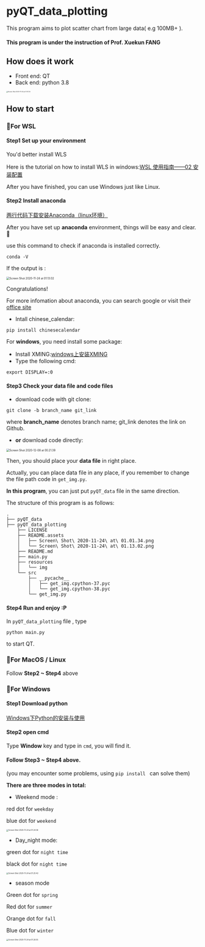 # pyQT_data_plotting

This program aims to plot scatter chart from large data( e.g 100MB+ ).

#### This program is under the instruction of Prof.  Xuekun FANG



## How does it work

* Front end: QT 
* Back end: python 3.8

<img src="./README.assets/Screen Shot 2020-11-24 at 01.01.34.png" alt="Screen Shot 2020-11-24 at 01.01.34" style="zoom: 25%;" />



## How to start

### :1st_place_medal:For WSL

#### Step1 Set up your environment

You'd better install WLS

Here is the tutorial on how to install WLS in windows:[WSL 使用指南——02 安装配置](https://zhuanlan.zhihu.com/p/34885182)

After you have finished, you can use Windows just like Linux.



#### Step2 Install anaconda

[两行代码下载安装Anaconda（linux环境）](https://blog.csdn.net/lwgkzl/article/details/89329383)

After you have set up **anaconda** environment, things will be easy and clear.:1st_place_medal:

use this command to check if anaconda is installed correctly.

```shell
conda -V
```

If the output is :

<img src="./README.assets/Screen Shot 2020-11-24 at 01.13.02.png" alt="Screen Shot 2020-11-24 at 01.13.02" style="zoom:50%;" />

Congratulations!

For more infomation about anaconda, you can search google or visit their [office site](https://www.anaconda.com)



* Intall chinese_calendar:

```
pip install chinesecalendar
```



For **windows**, you need install some package:

* Install XMING:[windows上安装XMING](https://sourceforge.net/projects/xming/)
* Type the following cmd:

```
export DISPLAY=:0
```



#### Step3 Check your data file and code files

* download code with git clone:

```
git clone -b branch_name git_link
```

where **branch_name** denotes branch name; git_link denotes the link on Github.

* **or**  download code directly:

<img src="README.assets/Screen Shot 2020-12-08 at 00.21.39.png" alt="Screen Shot 2020-12-08 at 00.21.39" style="zoom:50%;" />



Then, you should place your **data file** in right place.

Actually, you can place data file in any place, if you remember to change the file path code in `get_img.py`.

**In this program**, you can just put `pyQT_data` file in the same direction.



The structure of this program is as follows:

```
.
├── pyQT_data
├── pyQT_data_plotting
    ├── LICENSE
    ├── README.assets
    │   ├── Screen\ Shot\ 2020-11-24\ at\ 01.01.34.png
    │   └── Screen\ Shot\ 2020-11-24\ at\ 01.13.02.png
    ├── README.md
    ├── main.py
    ├── resources
    │   └── img
    └── src
        ├── __pycache__
        │   ├── get_img.cpython-37.pyc
        │   └── get_img.cpython-38.pyc
        └── get_img.py
```



#### Step4 Run and enjoy :P

In `pyQT_data_plotting` file , type

```shell
python main.py
```

to start QT.



### :1st_place_medal:For MacOS / Linux

Follow **Step2 ~ Step4** above



### :1st_place_medal:For Windows

#### Step1 Download python 

[Windows下Python的安装与使用](https://blog.csdn.net/Wang_Jiankun/article/details/80565719)

#### Step2 open cmd 

Type **Window** key and type in `cmd`, you will find it.



#### Follow Step3 ~ Step4 above. 

(you may encounter some problems, using `pip install ` can solve them)



**There are three modes in total:**

* Weekend mode :

red dot for `weekday`

blue dot for `weekend`

<img src="./README.assets/night.png" alt="Screen Shot 2020-11-24 at 01.24.36" style="zoom:33%;" />



* Day_night mode:

green dot for `night time` 

black dot for `night time`

<img src="./README.assets/Screen Shot 2020-11-24 at 01.25.42.png" alt="Screen Shot 2020-11-24 at 01.25.42" style="zoom: 33%;" />



* season mode

Green dot for `spring`

Red dot for `summer`

Orange  dot for `fall`

Blue dot for `winter`

<img src="./README.assets/season.png" alt="Screen Shot 2020-11-24 at 01.26.55" style="zoom: 33%;" />



